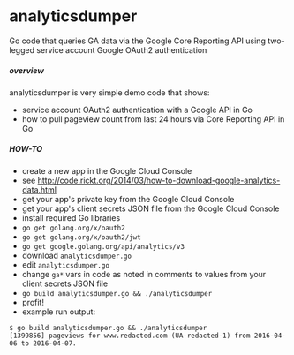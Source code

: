 # analyticsdumper
Go code that queries GA data via the Google Core Reporting API using two-legged service account Google OAuth2 authentication

##### overview
analyticsdumper is very simple demo code that shows:
* service account OAuth2 authentication with a Google API in Go
* how to pull pageview count from last 24 hours via Core Reporting API in Go

##### HOW-TO
* create a new app in the Google Cloud Console
 * see http://code.rickt.org/2014/03/how-to-download-google-analytics-data.html
  * get your app's private key from the Google Cloud Console
  * get your app's client secrets JSON file from the Google Cloud Console
* install required Go libraries
 * `go get golang.org/x/oauth2`
 * `go get golang.org/x/oauth2/jwt`
 * `go get google.golang.org/api/analytics/v3`
* download `analyticsdumper.go`
* edit `analyticsdumper.go`
 * change `ga*` vars in code as noted in comments to values from your client secrets JSON file
* `go build analyticsdumper.go && ./analyticsdumper`
* profit!
* example run output:
```
$ go build analyticsdumper.go && ./analyticsdumper
[1399856] pageviews for www.redacted.com (UA-redacted-1) from 2016-04-06 to 2016-04-07.
```

